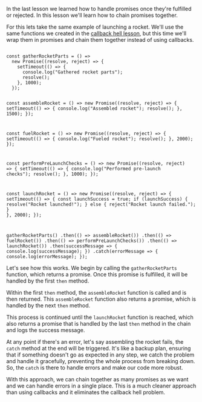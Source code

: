In the last lesson we learned how to handle promises once they're fulfilled or rejected. In this lesson we'll learn how to chain promises together.

For this lets take the same example of launching a rocket. We'll use the same functions we created in the [callback hell lesson](https://courses.bigbinaryacademy.com/learn-intermediate-javascript/promises/callback-hell), but this time we'll wrap them in promises and chain them together instead of using callbacks.

<codeblock language="javascript" type="lesson">
<code>
const gatherRocketParts = () =>
  new Promise((resolve, reject) => {
    setTimeout(() => {
      console.log("Gathered rocket parts");
      resolve();
    }, 1000);
  });

const assembleRocket = () =>
  new Promise((resolve, reject) => {
    setTimeout(() => {
      console.log("Assembled rocket");
      resolve();
    }, 1500);
  });

const fuelRocket = () =>
  new Promise((resolve, reject) => {
    setTimeout(() => {
      console.log("Fueled rocket");
      resolve();
    }, 2000);
  });

const performPreLaunchChecks = () =>
  new Promise((resolve, reject) => {
    setTimeout(() => {
      console.log("Performed pre-launch checks");
      resolve();
    }, 1000);
  });

const launchRocket = () =>
  new Promise((resolve, reject) => {
    setTimeout(() => {
      const launchSuccess = true;
      if (launchSuccess) {
        resolve("Rocket launched!");
      } else {
        reject("Rocket launch failed.");
      }
    }, 2000);
  });

gatherRocketParts()
  .then(() => assembleRocket())
  .then(() => fuelRocket())
  .then(() => performPreLaunchChecks())
  .then(() => launchRocket())
  .then(successMessage => {
    console.log(successMessage);
  })
  .catch(errorMessage => {
    console.log(errorMessage);
  });
</code>
</codeblock>

Let's see how this works. We begin by calling the `gatherRocketParts` function, which returns a promise. Once this promise is fulfilled, it will be handled by the first `then` method.

Within the first `then` method, the `assembleRocket` function is called and is then returned. This `assembleRocket` function also returns a promise, which is handled by the next `then` method.

This process is continued until the `launchRocket` function is reached, which also returns a promise that is handled by the last `then` method in the chain and logs the success message.

At any point if there's an error, let's say assembling the rocket fails, the `catch` method at the end will be triggered. It's like a backup plan, ensuring that if something doesn't go as expected in any step, we catch the problem and handle it gracefully, preventing the whole process from breaking down. So, the `catch` is there to handle errors and make our code more robust.

With this approach, we can chain together as many promises as we want and we can handle errors in a single place. This is a much cleaner approach than using callbacks and it eliminates the callback hell problem.
